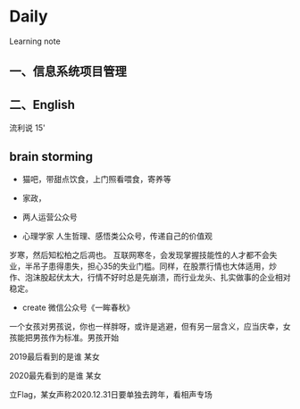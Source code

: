 # Daily
Learning note
## 一、信息系统项目管理

## 二、English
流利说 15'

## brain storming
- 猫吧，带甜点饮食，上门照看喂食，寄养等
- 家政，
- 两人运营公众号

- 心理学家 人生哲理、感悟类公众号，传递自己的价值观

岁寒，然后知松柏之后凋也。
互联网寒冬，会发现掌握技能性的人才都不会失业，半吊子患得患失，担心35的失业门槛。同样，在股票行情也大体适用，炒作、泡沫股起伏太大，行情不好时总是先崩溃，而行业龙头、扎实做事的企业相对稳定。

- create 微信公众号《一眸春秋》

一个女孩对男孩说，你也一样胖呀，或许是逃避，但有另一层含义，应当庆幸，女孩能把男孩作为标准。男孩开始

2019最后看到的是谁
某女

2020最先看到的是谁
某女 


立Flag，某女声称2020.12.31日要单独去跨年，看相声专场

